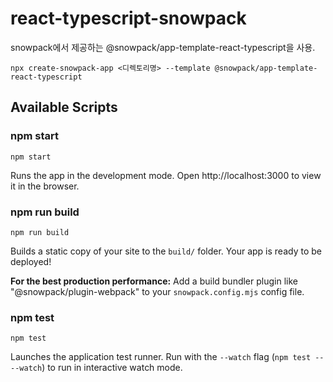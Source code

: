 # react-typescript-snowpack
snowpack에서 제공하는 @snowpack/app-template-react-typescript을 사용.
```
npx create-snowpack-app <디렉토리명> --template @snowpack/app-template-react-typescript

```

## Available Scripts

### npm start
```
npm start
```
Runs the app in the development mode. Open http://localhost:3000 to view it in the browser.

### npm run build
```
npm run build
```
Builds a static copy of your site to the `build/` folder.
Your app is ready to be deployed!

**For the best production performance:** Add a build bundler plugin like "@snowpack/plugin-webpack" to your `snowpack.config.mjs` config file.

### npm test
```
npm test
```
Launches the application test runner.
Run with the `--watch` flag (`npm test -- --watch`) to run in interactive watch mode.
